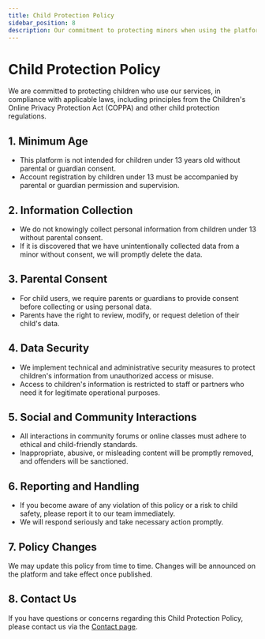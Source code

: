 ```yaml
---
title: Child Protection Policy
sidebar_position: 8
description: Our commitment to protecting minors when using the platform.
---
```


# Child Protection Policy

We are committed to protecting children who use our services, in compliance with applicable laws, including principles from the Children's Online Privacy Protection Act (COPPA) and other child protection regulations.

## 1. Minimum Age

- This platform is not intended for children under 13 years old without parental or guardian consent.
- Account registration by children under 13 must be accompanied by parental or guardian permission and supervision.

## 2. Information Collection

- We do not knowingly collect personal information from children under 13 without parental consent.
- If it is discovered that we have unintentionally collected data from a minor without consent, we will promptly delete the data.

## 3. Parental Consent

- For child users, we require parents or guardians to provide consent before collecting or using personal data.
- Parents have the right to review, modify, or request deletion of their child's data.

## 4. Data Security

- We implement technical and administrative security measures to protect children's information from unauthorized access or misuse.
- Access to children's information is restricted to staff or partners who need it for legitimate operational purposes.

## 5. Social and Community Interactions

- All interactions in community forums or online classes must adhere to ethical and child-friendly standards.
- Inappropriate, abusive, or misleading content will be promptly removed, and offenders will be sanctioned.

## 6. Reporting and Handling

- If you become aware of any violation of this policy or a risk to child safety, please report it to our team immediately.
- We will respond seriously and take necessary action promptly.

## 7. Policy Changes

We may update this policy from time to time. Changes will be announced on the platform and take effect once published.

## 8. Contact Us

If you have questions or concerns regarding this Child Protection Policy, please contact us via the [Contact page](/hubungi-kami).

